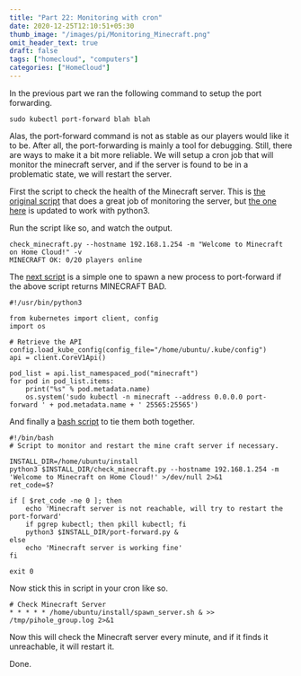 ```yaml
---
title: "Part 22: Monitoring with cron"
date: 2020-12-25T12:10:51+05:30
thumb_image: "/images/pi/Monitoring_Minecraft.png"
omit_header_text: true
draft: false
tags: ["homecloud", "computers"]
categories: ["HomeCloud"]
---
```


In the previous part we ran the following command to setup the port forwarding.

```
sudo kubectl port-forward blah blah
```

Alas, the port-forward command is not as stable as our players would like it to be. After all, the port-forwarding is mainly a tool for debugging. Still, there are ways to make it a bit more reliable. We will setup a cron job that will monitor the minecraft server, and if the server is found to be in a problematic state, we will restart the server. 

First the script to check the health of the Minecraft server. This is [the original script](https://raw.githubusercontent.com/vertecx/nagios-plugins/master/check_minecraft.py) that does a great job of monitoring the server, but [the one here](https://github.com/devqurious/homecloud/blob/main/yml/minecraft/check_minecraft.py) is updated to work with python3. 

Run the script like so, and watch the output.

```
check_minecraft.py --hostname 192.168.1.254 -m "Welcome to Minecraft on Home Cloud!" -v
MINECRAFT OK: 0/20 players online
```

The [next script](https://github.com/devqurious/homecloud/blob/main/yml/minecraft/port-forward.py) is a simple one to spawn a new process to port-forward if the above script returns MINECRAFT BAD. 

```
#!/usr/bin/python3

from kubernetes import client, config
import os

# Retrieve the API
config.load_kube_config(config_file="/home/ubuntu/.kube/config")
api = client.CoreV1Api()

pod_list = api.list_namespaced_pod("minecraft")
for pod in pod_list.items:
    print("%s" % pod.metadata.name)
    os.system('sudo kubectl -n minecraft --address 0.0.0.0 port-forward ' + pod.metadata.name + ' 25565:25565')
```

And finally a [bash script](https://github.com/devqurious/homecloud/blob/main/yml/minecraft/spawn_server.sh) to tie them both together.

```
#!/bin/bash
# Script to monitor and restart the mine craft server if necessary.

INSTALL_DIR=/home/ubuntu/install
python3 $INSTALL_DIR/check_minecraft.py --hostname 192.168.1.254 -m 'Welcome to Minecraft on Home Cloud!' >/dev/null 2>&1
ret_code=$?

if [ $ret_code -ne 0 ]; then
    echo 'Minecraft server is not reachable, will try to restart the port-forward'
    if pgrep kubectl; then pkill kubectl; fi
    python3 $INSTALL_DIR/port-forward.py &
else
    echo 'Minecraft server is working fine'
fi

exit 0
```

Now stick this in script in your cron like so.

```
# Check Minecraft Server
* * * * * /home/ubuntu/install/spawn_server.sh & >> /tmp/pihole_group.log 2>&1
```

Now this will check the Minecraft server every minute, and if it finds it unreachable, it will restart it. 

Done.


